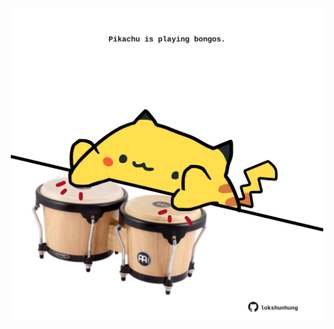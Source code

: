 <!-- built at 28/07/2022, 03:30:07 UTC -->
<p align="center">
  <img width="500" height="500" src="./ReadmeImage.svg">
</p>
